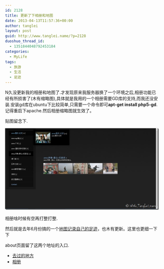 ```yaml
---
id: 2128
title: 更新了下相册和地图
date: 2013-04-13T11:57:36+00:00
author: tanglei
layout: post
guid: http://www.tanglei.name/?p=2128
duoshuo_thread_id:
  - 1351844048792453184
categories:
  - MyLife
tags:
  - 旅游
  - 生活
  - 足迹
---
```


N久没更新我的相册和地图了.才发现原来我服务器换了一个环境之后,相册功能已经有所损害了(木有缩略图),具体就是我用的一个相册需要GD库的支持,而我还没安装.安装gd库在ubuntu下比较简单,只需要一个命令即可**apt-get install php5-gd**.记得重启下apache.然后相册缩略图就生效了。

贴图留念下.

[<img title="photos" alt="photos" src="/wp-content/uploads/2013/04/photos_thumb.jpg" />](/wp-content/uploads/2013/04/photos.jpg)

相册啥时候有空再打整打整.

然后就是去年6月份搞的一个[地图记录自己的足迹](/blog/where-i-have-been.html)，也木有更新。这里也更细一下下 


about页面留了这两个地址的入口.

  * [去过的地方](/blog/where-i-have-been.html) 
  * [相册](http://remote.tanglei.name/photos/)
